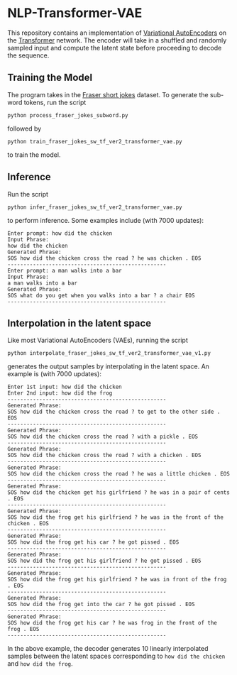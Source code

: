 # NLP-Transformer-VAE
This repository contains an implementation of [Variational AutoEncoders](https://arxiv.org/abs/1312.6114) on the [Transformer](https://arxiv.org/abs/1706.03762) network. The encoder will take in a shuffled and randomly sampled input and compute the latent state before proceeding to decode the sequence.

## Training the Model
The program takes in the [Fraser short jokes](https://huggingface.co/datasets/Fraser/short-jokes) dataset. To generate the sub-word tokens, run the script
```
python process_fraser_jokes_subword.py
```
followed by
```
python train_fraser_jokes_sw_tf_ver2_transformer_vae.py
```
to train the model.

## Inference
Run the script
```
python infer_fraser_jokes_sw_tf_ver2_transformer_vae.py
```
to perform inference. Some examples include (with 7000 updates):
```
Enter prompt: how did the chicken
Input Phrase:
how did the chicken
Generated Phrase:
SOS how did the chicken cross the road ? he was chicken . EOS 
--------------------------------------------------
Enter prompt: a man walks into a bar
Input Phrase:
a man walks into a bar
Generated Phrase:
SOS what do you get when you walks into a bar ? a chair EOS 
--------------------------------------------------
```

## Interpolation in the latent space
Like most Variational AutoEncoders (VAEs), running the script
```
python interpolate_fraser_jokes_sw_tf_ver2_transformer_vae_v1.py
```
generates the output samples by interpolating in the latent space. An example is (with 7000 updates):
```
Enter 1st input: how did the chicken
Enter 2nd input: how did the frog
--------------------------------------------------
Generated Phrase:
SOS how did the chicken cross the road ? to get to the other side . EOS 
--------------------------------------------------
Generated Phrase:
SOS how did the chicken cross the road ? with a pickle . EOS 
--------------------------------------------------
Generated Phrase:
SOS how did the chicken cross the road ? with a chicken . EOS 
--------------------------------------------------
Generated Phrase:
SOS how did the chicken cross the road ? he was a little chicken . EOS 
--------------------------------------------------
Generated Phrase:
SOS how did the chicken get his girlfriend ? he was in a pair of cents . EOS 
--------------------------------------------------
Generated Phrase:
SOS how did the frog get his girlfriend ? he was in the front of the chicken . EOS 
--------------------------------------------------
Generated Phrase:
SOS how did the frog get his car ? he got pissed . EOS 
--------------------------------------------------
Generated Phrase:
SOS how did the frog get his girlfriend ? he got pissed . EOS 
--------------------------------------------------
Generated Phrase:
SOS how did the frog get his girlfriend ? he was in front of the frog . EOS 
--------------------------------------------------
Generated Phrase:
SOS how did the frog get into the car ? he got pissed . EOS 
--------------------------------------------------
Generated Phrase:
SOS how did the frog get his car ? he was frog in the front of the frog . EOS 
--------------------------------------------------
```
In the above example, the decoder generates 10 linearly interpolated samples between the latent spaces corresponding to `how did the chicken` and `how did the frog`.


